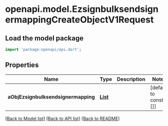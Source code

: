 # openapi.model.EzsignbulksendsignermappingCreateObjectV1Request

## Load the model package
```dart
import 'package:openapi/api.dart';
```

## Properties
Name | Type | Description | Notes
------------ | ------------- | ------------- | -------------
**aObjEzsignbulksendsignermapping** | [**List<EzsignbulksendsignermappingRequestCompound>**](EzsignbulksendsignermappingRequestCompound.md) |  | [default to const []]

[[Back to Model list]](../README.md#documentation-for-models) [[Back to API list]](../README.md#documentation-for-api-endpoints) [[Back to README]](../README.md)


